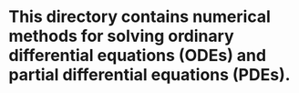 # This directory contains numerical methods for solving ordinary differential equations (ODEs) and partial differential equations (PDEs).